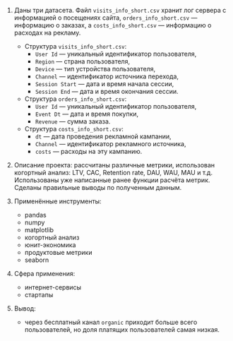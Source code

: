 1.  Даны три датасета. Файл `visits_info_short.csv` хранит лог сервера с информацией о посещениях сайта, `orders_info_short.csv` — информацию о заказах, а `costs_info_short.csv` — информацию о расходах на рекламу.
      - Структура `visits_info_short.csv`:
          - `User Id` — уникальный идентификатор пользователя,
          - `Region` — страна пользователя,
          - `Device` — тип устройства пользователя,
          - `Channel` — идентификатор источника перехода,
          - `Session Start` — дата и время начала сессии,
          - `Session End` — дата и время окончания сессии.
      - Структура `orders_info_short.csv`:
          - `User Id` — уникальный идентификатор пользователя,
          - `Event Dt` — дата и время покупки,
          - `Revenue` — сумма заказа.
      - Структура `costs_info_short.csv`:
          - `dt` — дата проведения рекламной кампании,
          - `Channel` — идентификатор рекламного источника,
          - `costs` — расходы на эту кампанию.


2. Описание проекта: рассчитаны различные метрики, использован когортный анализ: LTV, CAC, Retention rate, DAU, WAU, MAU и т.д. Использованы уже написанные ранее функции расчёта метрик. Сделаны правильные выводы по полученным данным.

3. Применённые инструменты:
    - pandas
    - numpy
    - matplotlib
    - когортный анализ
    - юнит-экономика
    - продуктовые метрики
    - seaborn
4. Сфера применения:
    - интернет-сервисы
    - стартапы
5. Вывод:
      - через бесплатный канал `organic` приходит больше всего пользователей, но доля платящих пользователей самая низкая.
